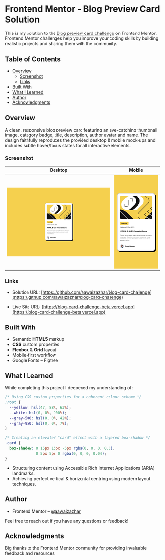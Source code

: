# Frontend Mentor - Blog Preview Card Solution

This is my solution to the [Blog preview card challenge](https://www.frontendmentor.io/challenges/blog-preview-card-ckPaj01IcS) on Frontend Mentor. Frontend Mentor challenges help you improve your coding skills by building realistic projects and sharing them with the community.

## Table of Contents

- [Overview](#overview)
  - [Screenshot](#screenshot)
  - [Links](#links)
- [Built&nbsp;With](#built-with)
- [What&nbsp;I&nbsp;Learned](#what-i-learned)
- [Author](#author)
- [Acknowledgments](#acknowledgments)

## Overview

A clean, responsive blog preview card featuring an eye-catching thumbnail image, category badge, title, description, author avatar and name. The design faithfully reproduces the provided desktop & mobile mock-ups and includes subtle hover/focus states for all interactive elements.

### Screenshot

| Desktop | Mobile |
| ------- | ------ |
| ![Desktop Screenshot](./design/desktop-design.jpg) | ![Mobile Screenshot](./design/mobile-design.jpg) |

### Links

- Solution URL: [https://github.com/aawaizazhar/blog-card-challenge](https://github.com/aawaizazhar/blog-card-challenge)

- Live Site URL: [https://blog-card-challenge-beta.vercel.app](https://blog-card-challenge-beta.vercel.app)

## Built With

- Semantic **HTML5** markup
- **CSS** custom properties
- **Flexbox** & **Grid** layout
- Mobile-first workflow
- [Google Fonts – Figtree](https://fonts.google.com/specimen/Figtree)

## What I Learned

While completing this project I deepened my understanding of:

```css
/* Using CSS custom properties for a coherent colour scheme */
:root {
  --yellow: hsl(47, 88%, 63%);
  --white: hsl(0, 0%, 100%);
  --gray-500: hsl(0, 0%, 42%);
  --gray-950: hsl(0, 0%, 7%);
}
```

```css
/* Creating an elevated "card" effect with a layered box-shadow */
.card {
  box-shadow: 0 15px 15px -5px rgba(0, 0, 0, 0.1),
              0 5px 5px 0 rgba(0, 0, 0, 0.04);
}
```

- Structuring content using Accessible Rich Internet Applications (ARIA) landmarks.
- Achieving perfect vertical & horizontal centring using modern layout techniques.

## Author

- Frontend Mentor – [@aawaizazhar](https://www.frontendmentor.io/profile/aawaizazhar)


Feel free to reach out if you have any questions or feedback!

## Acknowledgments

Big thanks to the Frontend Mentor community for providing invaluable feedback and resources.
